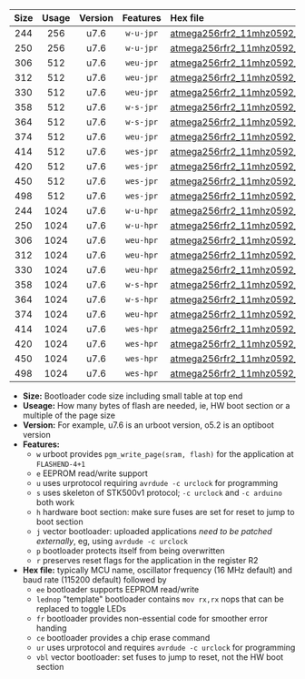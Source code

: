 |Size|Usage|Version|Features|Hex file|
|:-:|:-:|:-:|:-:|:--|
|244|256|u7.6|`w-u-jpr`|[atmega256rfr2_11mhz0592_57600bps_ur_vbl.hex](https://raw.githubusercontent.com/stefanrueger/urboot/main//atmega256rfr2_11mhz0592_57600bps_ur_vbl.hex)|
|250|256|u7.6|`w-u-jpr`|[atmega256rfr2_11mhz0592_57600bps_lednop_ur_vbl.hex](https://raw.githubusercontent.com/stefanrueger/urboot/main//atmega256rfr2_11mhz0592_57600bps_lednop_ur_vbl.hex)|
|306|512|u7.6|`weu-jpr`|[atmega256rfr2_11mhz0592_57600bps_ee_ur_vbl.hex](https://raw.githubusercontent.com/stefanrueger/urboot/main//atmega256rfr2_11mhz0592_57600bps_ee_ur_vbl.hex)|
|312|512|u7.6|`weu-jpr`|[atmega256rfr2_11mhz0592_57600bps_ee_lednop_ur_vbl.hex](https://raw.githubusercontent.com/stefanrueger/urboot/main//atmega256rfr2_11mhz0592_57600bps_ee_lednop_ur_vbl.hex)|
|330|512|u7.6|`weu-jpr`|[atmega256rfr2_11mhz0592_57600bps_ee_lednop_fr_ur_vbl.hex](https://raw.githubusercontent.com/stefanrueger/urboot/main//atmega256rfr2_11mhz0592_57600bps_ee_lednop_fr_ur_vbl.hex)|
|358|512|u7.6|`w-s-jpr`|[atmega256rfr2_11mhz0592_57600bps_vbl.hex](https://raw.githubusercontent.com/stefanrueger/urboot/main//atmega256rfr2_11mhz0592_57600bps_vbl.hex)|
|364|512|u7.6|`w-s-jpr`|[atmega256rfr2_11mhz0592_57600bps_lednop_vbl.hex](https://raw.githubusercontent.com/stefanrueger/urboot/main//atmega256rfr2_11mhz0592_57600bps_lednop_vbl.hex)|
|374|512|u7.6|`weu-jpr`|[atmega256rfr2_11mhz0592_57600bps_ee_lednop_fr_ce_ur_vbl.hex](https://raw.githubusercontent.com/stefanrueger/urboot/main//atmega256rfr2_11mhz0592_57600bps_ee_lednop_fr_ce_ur_vbl.hex)|
|414|512|u7.6|`wes-jpr`|[atmega256rfr2_11mhz0592_57600bps_ee_vbl.hex](https://raw.githubusercontent.com/stefanrueger/urboot/main//atmega256rfr2_11mhz0592_57600bps_ee_vbl.hex)|
|420|512|u7.6|`wes-jpr`|[atmega256rfr2_11mhz0592_57600bps_ee_lednop_vbl.hex](https://raw.githubusercontent.com/stefanrueger/urboot/main//atmega256rfr2_11mhz0592_57600bps_ee_lednop_vbl.hex)|
|450|512|u7.6|`wes-jpr`|[atmega256rfr2_11mhz0592_57600bps_ee_lednop_fr_vbl.hex](https://raw.githubusercontent.com/stefanrueger/urboot/main//atmega256rfr2_11mhz0592_57600bps_ee_lednop_fr_vbl.hex)|
|498|512|u7.6|`wes-jpr`|[atmega256rfr2_11mhz0592_57600bps_ee_lednop_fr_ce_vbl.hex](https://raw.githubusercontent.com/stefanrueger/urboot/main//atmega256rfr2_11mhz0592_57600bps_ee_lednop_fr_ce_vbl.hex)|
|244|1024|u7.6|`w-u-hpr`|[atmega256rfr2_11mhz0592_57600bps_ur.hex](https://raw.githubusercontent.com/stefanrueger/urboot/main//atmega256rfr2_11mhz0592_57600bps_ur.hex)|
|250|1024|u7.6|`w-u-hpr`|[atmega256rfr2_11mhz0592_57600bps_lednop_ur.hex](https://raw.githubusercontent.com/stefanrueger/urboot/main//atmega256rfr2_11mhz0592_57600bps_lednop_ur.hex)|
|306|1024|u7.6|`weu-hpr`|[atmega256rfr2_11mhz0592_57600bps_ee_ur.hex](https://raw.githubusercontent.com/stefanrueger/urboot/main//atmega256rfr2_11mhz0592_57600bps_ee_ur.hex)|
|312|1024|u7.6|`weu-hpr`|[atmega256rfr2_11mhz0592_57600bps_ee_lednop_ur.hex](https://raw.githubusercontent.com/stefanrueger/urboot/main//atmega256rfr2_11mhz0592_57600bps_ee_lednop_ur.hex)|
|330|1024|u7.6|`weu-hpr`|[atmega256rfr2_11mhz0592_57600bps_ee_lednop_fr_ur.hex](https://raw.githubusercontent.com/stefanrueger/urboot/main//atmega256rfr2_11mhz0592_57600bps_ee_lednop_fr_ur.hex)|
|358|1024|u7.6|`w-s-hpr`|[atmega256rfr2_11mhz0592_57600bps.hex](https://raw.githubusercontent.com/stefanrueger/urboot/main//atmega256rfr2_11mhz0592_57600bps.hex)|
|364|1024|u7.6|`w-s-hpr`|[atmega256rfr2_11mhz0592_57600bps_lednop.hex](https://raw.githubusercontent.com/stefanrueger/urboot/main//atmega256rfr2_11mhz0592_57600bps_lednop.hex)|
|374|1024|u7.6|`weu-hpr`|[atmega256rfr2_11mhz0592_57600bps_ee_lednop_fr_ce_ur.hex](https://raw.githubusercontent.com/stefanrueger/urboot/main//atmega256rfr2_11mhz0592_57600bps_ee_lednop_fr_ce_ur.hex)|
|414|1024|u7.6|`wes-hpr`|[atmega256rfr2_11mhz0592_57600bps_ee.hex](https://raw.githubusercontent.com/stefanrueger/urboot/main//atmega256rfr2_11mhz0592_57600bps_ee.hex)|
|420|1024|u7.6|`wes-hpr`|[atmega256rfr2_11mhz0592_57600bps_ee_lednop.hex](https://raw.githubusercontent.com/stefanrueger/urboot/main//atmega256rfr2_11mhz0592_57600bps_ee_lednop.hex)|
|450|1024|u7.6|`wes-hpr`|[atmega256rfr2_11mhz0592_57600bps_ee_lednop_fr.hex](https://raw.githubusercontent.com/stefanrueger/urboot/main//atmega256rfr2_11mhz0592_57600bps_ee_lednop_fr.hex)|
|498|1024|u7.6|`wes-hpr`|[atmega256rfr2_11mhz0592_57600bps_ee_lednop_fr_ce.hex](https://raw.githubusercontent.com/stefanrueger/urboot/main//atmega256rfr2_11mhz0592_57600bps_ee_lednop_fr_ce.hex)|

- **Size:** Bootloader code size including small table at top end
- **Useage:** How many bytes of flash are needed, ie, HW boot section or a multiple of the page size
- **Version:** For example, u7.6 is an urboot version, o5.2 is an optiboot version
- **Features:**
  + `w` urboot provides `pgm_write_page(sram, flash)` for the application at `FLASHEND-4+1`
  + `e` EEPROM read/write support
  + `u` uses urprotocol requiring `avrdude -c urclock` for programming
  + `s` uses skeleton of STK500v1 protocol; `-c urclock` and `-c arduino` both work
  + `h` hardware boot section: make sure fuses are set for reset to jump to boot section
  + `j` vector bootloader: uploaded applications *need to be patched externally*, eg, using `avrdude -c urclock`
  + `p` bootloader protects itself from being overwritten
  + `r` preserves reset flags for the application in the register R2
- **Hex file:** typically MCU name, oscillator frequency (16 MHz default) and baud rate (115200 default) followed by
  + `ee` bootloader supports EEPROM read/write
  + `lednop` "template" bootloader contains `mov rx,rx` nops that can be replaced to toggle LEDs
  + `fr` bootloader provides non-essential code for smoother error handing
  + `ce` bootloader provides a chip erase command
  + `ur` uses urprotocol and requires `avrdude -c urclock` for programming
  + `vbl` vector bootloader: set fuses to jump to reset, not the HW boot section
